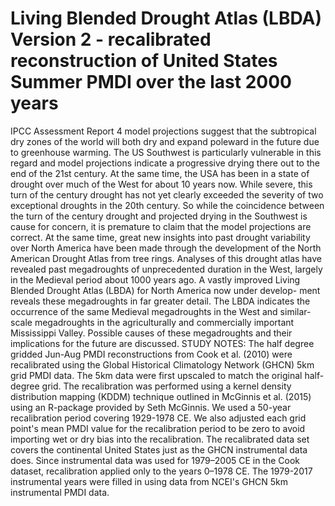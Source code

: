 # Living Blended Drought Atlas (LBDA) Version 2 - recalibrated reconstruction of United States Summer PMDI over the last 2000 years

IPCC Assessment Report 4 model projections suggest that the subtropical dry zones of the world will both dry and expand poleward in the future due to greenhouse warming. The US Southwest is particularly vulnerable in this regard and model projections indicate a progressive drying there out to the end of the 21st century. At the same time, the USA has been in a state of drought over much of the West for about 10 years now. While severe, this turn of the century drought has not yet clearly exceeded the severity of two exceptional droughts in the 20th century. So while the coincidence between the turn of the century drought and projected drying in the Southwest is cause for concern, it is premature to claim that the model projections are correct. At the same time, great new insights into past drought variability over North America have been made through the development of the North American Drought Atlas from tree rings. Analyses of this drought atlas have revealed past megadroughts of unprecedented duration in the West, largely in the Medieval period about 1000 years ago. A vastly improved Living Blended Drought Atlas (LBDA) for North America now under develop- ment reveals these megadroughts in far greater detail. The LBDA indicates the occurrence of the same Medieval megadroughts in the West and similar-scale megadroughts in the agriculturally and commercially important Mississippi Valley. Possible causes of these megadroughts and their implications for the future are discussed. STUDY NOTES: The half degree gridded Jun-Aug PMDI reconstructions from Cook et al. (2010) were recalibrated using the Global Historical Climatology Network (GHCN) 5km grid PMDI data. The 5km data were first upscaled to match the original half-degree grid. The recalibration was performed using a kernel density distribution mapping (KDDM) technique outlined in McGinnis et al. (2015) using an R-package provided by Seth McGinnis. We used a 50-year recalibration period covering 1929-1978 CE. We also adjusted each grid point's mean PMDI value for the recalibration period to be zero to avoid importing wet or dry bias into the recalibration. The recalibrated data set covers the continental United States just as the GHCN instrumental data does. Since instrumental data was used for 1979–2005 CE in the Cook dataset, recalibration applied only to the years 0–1978 CE. The 1979-2017 instrumental years were filled in using data from NCEI's GHCN 5km instrumental PMDI data.
